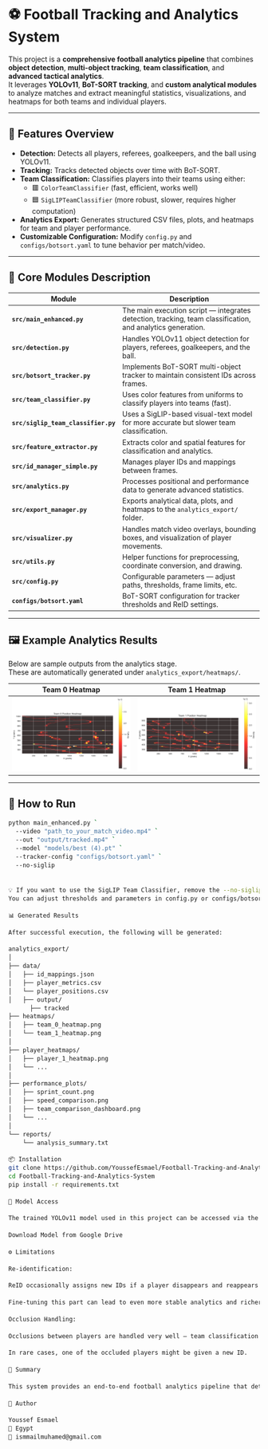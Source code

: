 # ⚽ Football Tracking and Analytics System

This project is a **comprehensive football analytics pipeline** that combines **object detection**, **multi-object tracking**, **team classification**, and **advanced tactical analytics**.  
It leverages **YOLOv11**, **BoT-SORT tracking**, and **custom analytical modules** to analyze matches and extract meaningful statistics, visualizations, and heatmaps for both teams and individual players.

---

## 🚀 Features Overview

- **Detection:** Detects all players, referees, goalkeepers, and the ball using YOLOv11.  
- **Tracking:** Tracks detected objects over time with BoT-SORT.  
- **Team Classification:** Classifies players into their teams using either:
  - 🟥 `ColorTeamClassifier` (fast, efficient, works well)
  - 🟦 `SigLIPTeamClassifier` (more robust, slower, requires higher computation)
- **Analytics Export:** Generates structured CSV files, plots, and heatmaps for team and player performance.
- **Customizable Configuration:** Modify `config.py` and `configs/botsort.yaml` to tune behavior per match/video.

---

## 🧩 Core Modules Description

| Module | Description |
|--------|--------------|
| **`src/main_enhanced.py`** | The main execution script — integrates detection, tracking, team classification, and analytics generation. |
| **`src/detection.py`** | Handles YOLOv11 object detection for players, referees, goalkeepers, and the ball. |
| **`src/botsort_tracker.py`** | Implements BoT-SORT multi-object tracker to maintain consistent IDs across frames. |
| **`src/team_classifier.py`** | Uses color features from uniforms to classify players into teams (fast). |
| **`src/siglip_team_classifier.py`** | Uses a SigLIP-based visual-text model for more accurate but slower team classification. |
| **`src/feature_extractor.py`** | Extracts color and spatial features for classification and analytics. |
| **`src/id_manager_simple.py`** | Manages player IDs and mappings between frames. |
| **`src/analytics.py`** | Processes positional and performance data to generate advanced statistics. |
| **`src/export_manager.py`** | Exports analytical data, plots, and heatmaps to the `analytics_export/` folder. |
| **`src/visualizer.py`** | Handles match video overlays, bounding boxes, and visualization of player movements. |
| **`src/utils.py`** | Helper functions for preprocessing, coordinate conversion, and drawing. |
| **`src/config.py`** | Configurable parameters — adjust paths, thresholds, frame limits, etc. |
| **`configs/botsort.yaml`** | BoT-SORT configuration for tracker thresholds and ReID settings. |

---

## 🖼️ Example Analytics Results

Below are sample outputs from the analytics stage.  
These are automatically generated under `analytics_export/heatmaps/`.

| Team 0 Heatmap | Team 1 Heatmap |
|----------------|----------------|
| ![Team 0 Heatmap](analytics_export/heatmaps/team_0_heatmap.png) | ![Team 1 Heatmap](analytics_export/heatmaps/team_1_heatmap.png) |

---

## 🧠 How to Run

```bash
python main_enhanced.py `
  --video "path_to_your_match_video.mp4" `
  --out "output/tracked.mp4" `
  --model "models/best (4).pt" `
  --tracker-config "configs/botsort.yaml" `
  --no-siglip


💡 If you want to use the SigLIP Team Classifier, remove the --no-siglip flag.
You can adjust thresholds and parameters in config.py or configs/botsort.yaml depending on your video or environment.

📊 Generated Results

After successful execution, the following will be generated:

analytics_export/
│
├── data/
│   ├── id_mappings.json
│   ├── player_metrics.csv
│   └── player_positions.csv
│   ├── output/
      ├── tracked
├── heatmaps/
│   ├── team_0_heatmap.png
│   └── team_1_heatmap.png
│
├── player_heatmaps/
│   ├── player_1_heatmap.png
│   └── ...
│
├── performance_plots/
│   ├── sprint_count.png
│   ├── speed_comparison.png
│   ├── team_comparison_dashboard.png
│   └── ...
│
└── reports/
    └── analysis_summary.txt

📦 Installation
git clone https://github.com/YoussefEsmael/Football-Tracking-and-Analytics-System.git
cd Football-Tracking-and-Analytics-System
pip install -r requirements.txt

🔗 Model Access

The trained YOLOv11 model used in this project can be accessed via the provided Google Drive link (add yours here):

Download Model from Google Drive

⚙️ Limitations

Re-identification:

ReID occasionally assigns new IDs if a player disappears and reappears after several frames.

Fine-tuning this part can lead to even more stable analytics and richer statistics.

Occlusion Handling:

Occlusions between players are handled very well — team classification remains accurate.

In rare cases, one of the occluded players might be given a new ID.

🏁 Summary

This system provides an end-to-end football analytics pipeline that detects, tracks, classifies, and analyzes football match footage — generating insightful visual and numerical outputs that can assist analysts, coaches, and AI researchers in sports analytics.

🧾 Author

Youssef Esmael
📍 Egypt
📧 ismmailmuhamed@gmail.com
